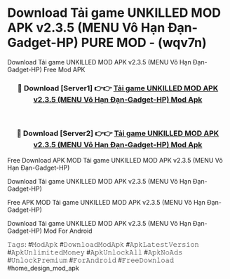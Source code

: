 # Download Tải game UNKILLED MOD APK v2.3.5 (MENU Vô Hạn Đạn-Gadget-HP) PURE MOD - (wqv7n)
Download Tải game UNKILLED MOD APK v2.3.5 (MENU Vô Hạn Đạn-Gadget-HP) Free Mod APK

<div align="center">
<h3>🔴 Download [Server1] 👉👉 <a href="https://apk-comot.site?title=Tải_game_UNKILLED_MOD_APK_v2.3.5_(MENU_Vô_Hạn_Đạn-Gadget-HP)">Tải game UNKILLED MOD APK v2.3.5 (MENU Vô Hạn Đạn-Gadget-HP) Mod Apk</a></h3><br>

<h3>🔴 Download [Server2] 👉👉 <a href="https://apk-comot.site?title=Tải_game_UNKILLED_MOD_APK_v2.3.5_(MENU_Vô_Hạn_Đạn-Gadget-HP)">Tải game UNKILLED MOD APK v2.3.5 (MENU Vô Hạn Đạn-Gadget-HP) Mod Apk</a></h3>
</div>


Free Download APK MOD Tải game UNKILLED MOD APK v2.3.5 (MENU Vô Hạn Đạn-Gadget-HP)

Download Tải game UNKILLED MOD APK v2.3.5 (MENU Vô Hạn Đạn-Gadget-HP) 

Free APK MOD Tải game UNKILLED MOD APK v2.3.5 (MENU Vô Hạn Đạn-Gadget-HP) 

Download Tải game UNKILLED MOD APK v2.3.5 (MENU Vô Hạn Đạn-Gadget-HP) Mod For Android

𝚃𝚊𝚐𝚜: #𝙼𝚘𝚍𝙰𝚙𝚔 #𝙳𝚘𝚠𝚗𝚕𝚘𝚊𝚍𝙼𝚘𝚍𝙰𝚙𝚔 #𝙰𝚙𝚔𝙻𝚊𝚝𝚎𝚜𝚝𝚅𝚎𝚛𝚜𝚒𝚘𝚗 #𝙰𝚙𝚔𝚄𝚗𝚕𝚒𝚖𝚒𝚝𝚎𝚍𝙼𝚘𝚗𝚎𝚢 #𝙰𝚙𝚔𝚄𝚗𝚕𝚘𝚌𝚔𝙰𝚕𝚕 #𝙰𝚙𝚔𝙽𝚘𝙰𝚍𝚜 #𝚄𝚗𝚕𝚘𝚌𝚔𝙿𝚛𝚎𝚖𝚒𝚞𝚖 #𝙵𝚘𝚛𝙰𝚗𝚍𝚛𝚘𝚒𝚍 #𝙵𝚛𝚎𝚎𝙳𝚘𝚠𝚗𝚕𝚘𝚊𝚍 #home_design_mod_apk
